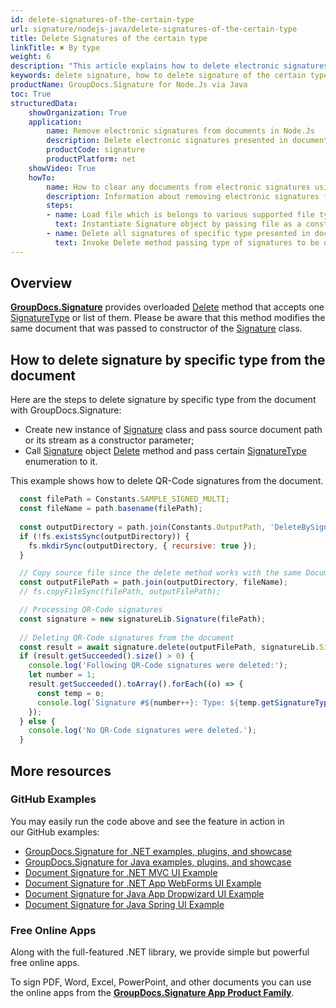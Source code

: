```yaml
---
id: delete-signatures-of-the-certain-type
url: signature/nodejs-java/delete-signatures-of-the-certain-type
title: Delete Signatures of the certain type
linkTitle: ✖ By type
weight: 6
description: "This article explains how to delete electronic signatures of the certain type with GroupDocs.Signature API."
keywords: delete signature, how to delete signature of the certain type
productName: GroupDocs.Signature for Node.Js via Java 
toc: True
structuredData:
    showOrganization: True
    application:    
        name: Remove electronic signatures from documents in Node.Js    
        description: Delete electronic signatures presented in documents in convenient way with Node.Js language and GroupDocs.Signature for Node.Js via Java APIs
        productCode: signature
        productPlatform: net 
    showVideo: True
    howTo:
        name: How to clear any documents from electronic signatures using Node.Js 
        description: Information about removing electronic signatures from documents by Node.Js
        steps:
        - name: Load file which is belongs to various supported file types
          text: Instantiate Signature object by passing file as a constructor parameter. You may provide either file path or file stream. 
        - name: Delete all signatures of specific type presented in document 
          text: Invoke Delete method passing type of signatures to be deleted.
---
```

## Overview
[**GroupDocs.Signature**](https://products.groupdocs.com/signature/nodejs-java) provides overloaded [Delete](https://reference.groupdocs.com/signature/nodejs-java/groupdocs.signature/signature/delete) method that accepts one [SignatureType](https://reference.groupdocs.com/signature/nodejs-java/groupdocs.signature.domain/signaturetype) or list of them.
Please be aware that this method modifies the same document that was passed to constructor of the [Signature](https://reference.groupdocs.com/signature/nodejs-java/groupdocs.signature/signature) class.
## How to delete signature by specific type from the document
Here are the steps to delete signature by specific type from the document with GroupDocs.Signature:

* Create new instance of [Signature](https://reference.groupdocs.com/signature/nodejs-java/groupdocs.signature/signature) class and pass source document path or its stream as a constructor parameter;
* Call [Signature](https://reference.groupdocs.com/signature/nodejs-java/groupdocs.signature/signature) object [Delete](https://reference.groupdocs.com/signature/nodejs-java/groupdocs.signature/signature/delete) method and pass certain [SignatureType](https://reference.groupdocs.com/signature/nodejs-java/groupdocs.signature.domain/signaturetype) enumeration to it.

This example shows how to delete QR-Code signatures from the document.

```javascript
  const filePath = Constants.SAMPLE_SIGNED_MULTI; 
  const fileName = path.basename(filePath);
  
  const outputDirectory = path.join(Constants.OutputPath, 'DeleteBySignatureType');
  if (!fs.existsSync(outputDirectory)) {
    fs.mkdirSync(outputDirectory, { recursive: true });
  }

  // Copy source file since the delete method works with the same Document
  const outputFilePath = path.join(outputDirectory, fileName);
  // fs.copyFileSync(filePath, outputFilePath);

  // Processing QR-Code signatures
  const signature = new signatureLib.Signature(filePath);
    
  // Deleting QR-Code signatures from the document
  const result = await signature.delete(outputFilePath, signatureLib.SignatureType.QrCode);
  if (result.getSucceeded().size() > 0) {
    console.log('Following QR-Code signatures were deleted:');
    let number = 1;
    result.getSucceeded().toArray().forEach((o) => {
      const temp = o;
      console.log(`Signature #${number++}: Type: ${temp.getSignatureType()}, Id: ${temp.getSignatureId()}, Text: ${temp.getText()}`);
    });
  } else {
    console.log('No QR-Code signatures were deleted.');
  }
```


## More resources

### GitHub Examples

You may easily run the code above and see the feature in action in our GitHub examples:

* [GroupDocs.Signature for .NET examples, plugins, and showcase](https://github.com/groupdocs-signature/GroupDocs.Signature-for-.NET)
* [GroupDocs.Signature for Java examples, plugins, and showcase](https://github.com/groupdocs-signature/GroupDocs.Signature-for-Java)
* [Document Signature for .NET MVC UI Example](https://github.com/groupdocs-signature/GroupDocs.Signature-for-.NET-MVC)
* [Document Signature for .NET App WebForms UI Example](https://github.com/groupdocs-signature/GroupDocs.Signature-for-.NET-WebForms)
* [Document Signature for Java App Dropwizard UI Example](https://github.com/groupdocs-signature/GroupDocs.Signature-for-Java-Dropwizard)
* [Document Signature for Java Spring UI Example](https://github.com/groupdocs-signature/GroupDocs.Signature-for-Java-Spring)

### Free Online Apps

Along with the full-featured .NET library, we provide simple but powerful free online apps.

To sign PDF, Word, Excel, PowerPoint, and other documents you can use the online apps from the **[GroupDocs.Signature App Product Family](https://products.groupdocs.app/signature/family)**.